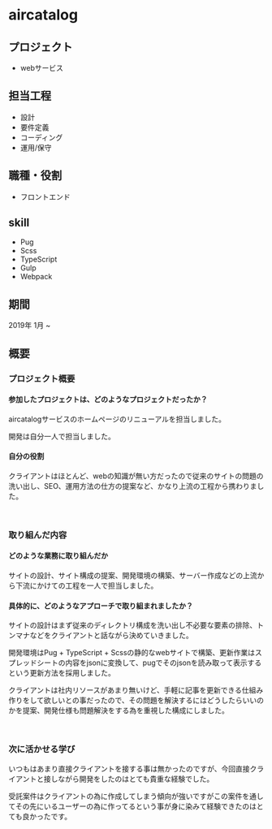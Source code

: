 # aircatalog

## プロジェクト
- webサービス

## 担当工程
- 設計
- 要件定義
- コーディング
- 運用/保守

## 職種・役割
- フロントエンド

## skill
- Pug
- Scss
- TypeScript
- Gulp
- Webpack

## 期間
2019年 1月 ~

## 概要

### プロジェクト概要

#### 参加したプロジェクトは、どのようなプロジェクトだったか？
aircatalogサービスのホームページのリニューアルを担当しました。

開発は自分一人で担当しました。

#### 自分の役割
クライアントはほとんど、webの知識が無い方だったので従来のサイトの問題の洗い出し、SEO、運用方法の仕方の提案など、かなり上流の工程から携わりました。

<br>

### 取り組んだ内容

#### どのような業務に取り組んだか
サイトの設計、サイト構成の提案、開発環境の構築、サーバー作成などの上流から下流にかけての工程を一人で担当しました。

#### 具体的に、どのようなアプローチで取り組まれましたか？
サイトの設計はまず従来のディレクトリ構成を洗い出し不必要な要素の排除、トンマナなどをクライアントと話ながら決めていきました。

開発環境はPug + TypeScript + Scssの静的なwebサイトで構築、更新作業はスプレッドシートの内容をjsonに変換して、pugでそのjsonを読み取って表示するという更新方法を採用しました。

クライアントは社内リソースがあまり無いけど、手軽に記事を更新できる仕組み作りをして欲しいとの事だったので、その問題を解決するにはどうしたらいいのかを提案、開発仕様も問題解決をする為を重視した構成にしました。

<br>

### 次に活かせる学び
いつもはあまり直接クライアントを接する事は無かったのですが、今回直接クライアントと接しながら開発をしたのはとても貴重な経験でした。

受託案件はクライアントの為に作成してしまう傾向が強いですがこの案件を通してその先にいるユーザーの為に作ってるという事が身に染みて経験できたのはとても良かったです。